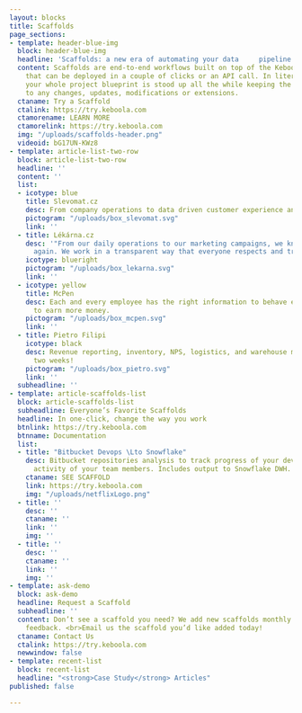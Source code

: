 ```yaml
---
layout: blocks
title: Scaffolds
page_sections:
- template: header-blue-img
  block: header-blue-img
  headline: 'Scaffolds: a new era of automating your data     pipeline is here.'
  content: Scaffolds are end-to-end workflows built on top of the Keboola platform
    that can be deployed in a couple of clicks or an API call. In literally seconds
    your whole project blueprint is stood up all the while keeping the project flexible
    to any changes, updates, modifications or extensions.
  ctaname: Try a Scaffold
  ctalink: https://try.keboola.com
  ctamorename: LEARN MORE
  ctamorelink: https://try.keboola.com
  img: "/uploads/scaffolds-header.png"
  videoid: bG17UN-KWz8
- template: article-list-two-row
  block: article-list-two-row
  headline: ''
  content: ''
  list:
  - icotype: blue
    title: Slevomat.cz
    desc: From company operations to data driven customer experience and marketing.
    pictogram: "/uploads/box_slevomat.svg"
    link: ''
  - title: Lékárna.cz
    desc: '"From our daily operations to our marketing campaigns, we know how to grow
      again. We work in a transparent way that everyone respects and trusts."'
    icotype: blueright
    pictogram: "/uploads/box_lekarna.svg"
    link: ''
  - icotype: yellow
    title: McPen
    desc: Each and every employee has the right information to behave effectively
      to earn more money.
    pictogram: "/uploads/box_mcpen.svg"
    link: ''
  - title: Pietro Filipi
    icotype: black
    desc: Revenue reporting, inventory, NPS, logistics, and warehouse management within
      two weeks!
    pictogram: "/uploads/box_pietro.svg"
    link: ''
  subheadline: ''
- template: article-scaffolds-list
  block: article-scaffolds-list
  subheadline: Everyone’s Favorite Scaffolds
  headline: In one-click, change the way you work
  btnlink: https://try.keboola.com
  btnname: Documentation
  list:
  - title: "Bitbucket Devops \Lto Snowflake"
    desc: Bitbucket repositories analysis to track progress of your development and
      activity of your team members. Includes output to Snowflake DWH.
    ctaname: SEE SCAFFOLD
    link: https://try.keboola.com
    img: "/uploads/netflixLogo.png"
  - title: ''
    desc: ''
    ctaname: ''
    link: ''
    img: ''
  - title: ''
    desc: ''
    ctaname: ''
    link: ''
    img: ''
- template: ask-demo
  block: ask-demo
  headline: Request a Scaffold
  subheadline: ''
  content: Don’t see a scaffold you need? We add new scaffolds monthly based on customer
    feedback. <br>Email us the scaffold you’d like added today!
  ctaname: Contact Us
  ctalink: https://try.keboola.com
  newwindow: false
- template: recent-list
  block: recent-list
  headline: "<strong>Case Study</strong> Articles"
published: false

---
```

